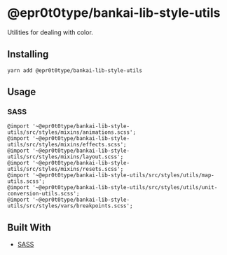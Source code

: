 # @epr0t0type/bankai-lib-style-utils
Utilities for dealing with color.

## Installing
```
yarn add @epr0t0type/bankai-lib-style-utils
```

## Usage

### SASS
```
@import '~@epr0t0type/bankai-lib-style-utils/src/styles/mixins/animations.scss';
@import '~@epr0t0type/bankai-lib-style-utils/src/styles/mixins/effects.scss';
@import '~@epr0t0type/bankai-lib-style-utils/src/styles/mixins/layout.scss';
@import '~@epr0t0type/bankai-lib-style-utils/src/styles/mixins/resets.scss';
@import '~@epr0t0type/bankai-lib-style-utils/src/styles/utils/map-utils.scss';
@import '~@epr0t0type/bankai-lib-style-utils/src/styles/utils/unit-conversion-utils.scss';
@import '~@epr0t0type/bankai-lib-style-utils/src/styles/vars/breakpoints.scss';
```

## Built With
* [SASS](https://github.com/sass/sass)
